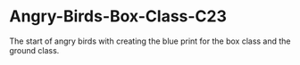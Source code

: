 # Angry-Birds-Box-Class-C23
The start of angry birds with creating the blue print for the box class and the ground class.
